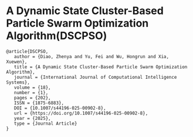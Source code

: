 # A Dynamic State Cluster-Based Particle Swarm Optimization Algorithm(DSCPSO)
```
@article{DSCPSO,
   author = {Diao, Zhenya and Yu, Fei and Wu, Hongrun and Xia, Xuewen},
   title = {A Dynamic State Cluster-Based Particle Swarm Optimization Algorithm},
   journal = {International Journal of Computational Intelligence Systems},
   volume = {18},
   number = {1},
   pages = {202},
   ISSN = {1875-6883},
   DOI = {10.1007/s44196-025-00902-8},
   url = {https://doi.org/10.1007/s44196-025-00902-8},
   year = {2025},
   type = {Journal Article}
}
```

